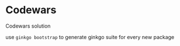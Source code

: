 # Codewars

Codewars solution

use `ginkgo bootstrap` to generate ginkgo suite for every new package
